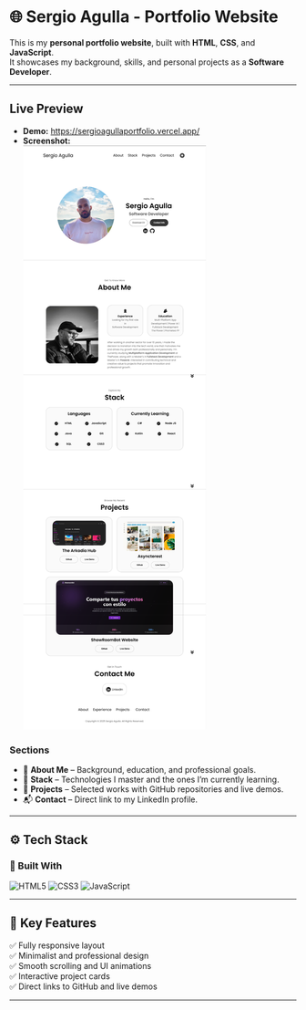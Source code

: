 # 🌐 Sergio Agulla - Portfolio Website

This is my **personal portfolio website**, built with **HTML**, **CSS**, and **JavaScript**.  
It showcases my background, skills, and personal projects as a **Software Developer**.

---

## Live Preview

- **Demo:** https://sergioagullaportfolio.vercel.app/  
- **Screenshot:**  
  ![Site preview](./assets/preview.png)

### Sections
- 🧠 **About Me** – Background, education, and professional goals.  
- 🧰 **Stack** – Technologies I master and the ones I’m currently learning.  
- 💼 **Projects** – Selected works with GitHub repositories and live demos.  
- 📬 **Contact** – Direct link to my LinkedIn profile.

---

## ⚙️ Tech Stack

### 🧱 Built With
![HTML5](https://img.shields.io/badge/HTML5-E34F26?style=for-the-badge&logo=html5&logoColor=white)
![CSS3](https://img.shields.io/badge/CSS3-1572B6?style=for-the-badge&logo=css3&logoColor=white)
![JavaScript](https://img.shields.io/badge/JavaScript-F7DF1E?style=for-the-badge&logo=javascript&logoColor=black)


---

## 🧠 Key Features

✅ Fully responsive layout  
✅ Minimalist and professional design  
✅ Smooth scrolling and UI animations  
✅ Interactive project cards  
✅ Direct links to GitHub and live demos  

---
